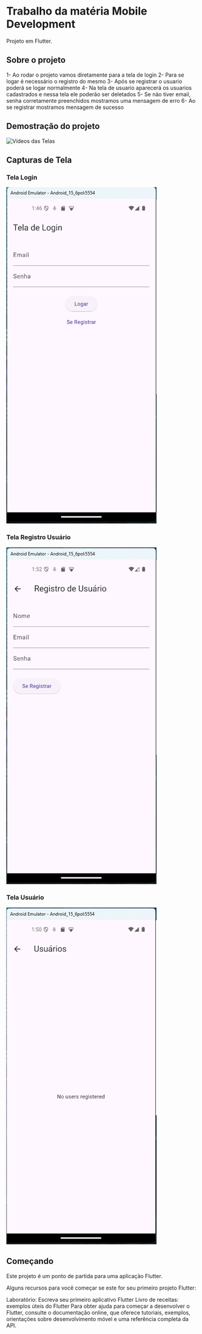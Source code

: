 # Trabalho da matéria Mobile Development

Projeto em Flutter.

## Sobre o projeto
1- Ao rodar o projeto vamos diretamente para a tela de login
2- Para se logar é necessário o registro do mesmo
3- Após se registrar o usuario poderá se logar normalmente
4- Na tela de usuario aparecerá os usuarios cadastrados e nessa tela ele poderão ser deletados
5- Se não tiver email, senha corretamente preenchidos mostramos uma mensagem de erro
6- Ao se registrar mostramos mensagem de sucesso 

## Demostração do projeto

![Vídeos das Telas](assets/ScreenRecorderProject7.gif)

## Capturas de Tela

### Tela Login
![Tela de Login](assets/tela_de_login.png)

### Tela Registro Usuário
![Tela de Registro de Usuário](assets/tela_de_registro_de_usuarios.png)

### Tela Usuário
![Tela de de Usuário](assets/tela_de_usuario.png)


## Começando

Este projeto é um ponto de partida para uma aplicação Flutter.

Alguns recursos para você começar se este for seu primeiro projeto Flutter:

Laboratório: Escreva seu primeiro aplicativo Flutter
Livro de receitas: exemplos úteis do Flutter
Para obter ajuda para começar a desenvolver o Flutter, consulte o documentação online, que oferece tutoriais, exemplos, orientações sobre desenvolvimento móvel e uma referência completa da API.
